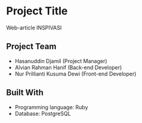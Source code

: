 # Project Title

Web-article INSPIVASI

## Project Team

* Hasanuddin Djamil (Project Manager)
* Alvian Rahman Hanif (Back-end Developer)
* Nur Prillianti Kusuma Dewi (Front-end Developer)

## Built With

* Programming language: Ruby
* Database: PostgreSQL
